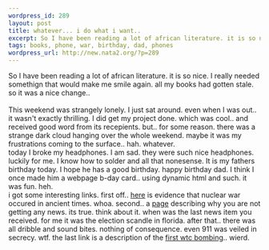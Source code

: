 ```yaml
--- 
wordpress_id: 289
layout: post
title: whatever... i do what i want..
excerpt: So I have been reading a lot of african literature. it is so nice. I really needed somethign that would make me smile again. all my books had gotten stale. so it was a nice change.. This weekend was strangely lonely. I just sat around. even when I was out.. it wasn't exactly thrilling. I did get my project done. which was cool.. and received good word from its recepients. but.. for som...
tags: books, phone, war, birthday, dad, phones
wordpress_url: http://new.nata2.org/?p=289
---
```

So I have been reading a lot of african literature. it is so nice. I really needed somethign that would make me smile again. all my books had gotten stale. so it was a nice change.. <br/><br/>This weekend was strangely lonely. I just sat around. even when I was out.. it wasn't exactly thrilling. I did get my project done. which was cool.. and received good word from its recepients. but.. for some reason. there was a strange dark cloud hanging over the whole weekend. maybe it was my frustrations coming to the surface.. hah. whatever. <br/>today I broke my headphones. I am sad. they were such nice headphones. luckily for me. I know how to solder and all that nonesense. It is my fathers birthday today. I hope he has a good birthday. happy birthday dad. I think I once made him a webpage b-day card.. using dynamic html and such. it was fun. heh. <br/>i got some interesting links. first off.. <a href="http://homepages.msn.com/SpiritSt/s8int/phileatomic.html">here</a> is evidence that nuclear war occured in ancient times. whoa. second.. a <a href="http://www.hermes-press.com/nonews.htm">page</a> describing why you are not getting any news. its true. think about it. when was the last news item you received. for me it was the election scandle in florida. after that.. there was all dribble and sound bites. nothing of consequence. even 911 was veiled in secrecy. wtf. the last link is a description of the <a href="http://www.accessatlanta.com/ajc/opinion/1201/1920bomb/1216bombing.html">first wtc bombing</a>.. wierd.
